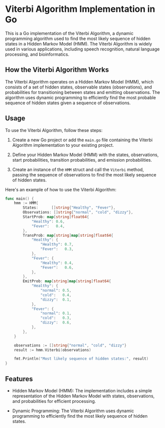 # Viterbi Algorithm Implementation in Go

This is a Go implementation of the Viterbi Algorithm, a dynamic programming algorithm used to find the most likely sequence of hidden states in a Hidden Markov Model (HMM). The Viterbi Algorithm is widely used in various applications, including speech recognition, natural language processing, and bioinformatics.

## How the Viterbi Algorithm Works

The Viterbi Algorithm operates on a Hidden Markov Model (HMM), which consists of a set of hidden states, observable states (observations), and probabilities for transitioning between states and emitting observations. The algorithm uses dynamic programming to efficiently find the most probable sequence of hidden states given a sequence of observations.

## Usage

To use the Viterbi Algorithm, follow these steps:

1. Create a new Go project or add the `main.go` file containing the Viterbi Algorithm implementation to your existing project.

2. Define your Hidden Markov Model (HMM) with the states, observations, start probabilities, transition probabilities, and emission probabilities.

3. Create an instance of the `HMM` struct and call the `Viterbi` method, passing the sequence of observations to find the most likely sequence of hidden states.

Here's an example of how to use the Viterbi Algorithm:

```go
func main() {
    hmm := HMM{
        States:      []string{"Healthy", "Fever"},
        Observations: []string{"normal", "cold", "dizzy"},
        StartProb: map[string]float64{
            "Healthy": 0.6,
            "Fever":   0.4,
        },
        TransProb: map[string]map[string]float64{
            "Healthy": {
                "Healthy": 0.7,
                "Fever":   0.3,
            },
            "Fever": {
                "Healthy": 0.4,
                "Fever":   0.6,
            },
        },
        EmitProb: map[string]map[string]float64{
            "Healthy": {
                "normal": 0.5,
                "cold":   0.4,
                "dizzy":  0.1,
            },
            "Fever": {
                "normal": 0.1,
                "cold":   0.3,
                "dizzy":  0.6,
            },
        },
    }

    observations := []string{"normal", "cold", "dizzy"}
    result := hmm.Viterbi(observations)

    fmt.Println("Most likely sequence of hidden states:", result)
}
```

## Features

- Hidden Markov Model (HMM): The implementation includes a simple representation of the Hidden Markov Model with states, observations, and probabilities for efficient processing.

- Dynamic Programming: The Viterbi Algorithm uses dynamic programming to efficiently find the most likely sequence of hidden states.

